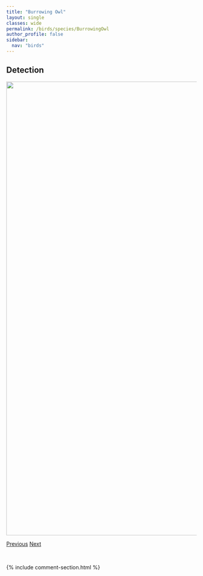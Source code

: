 ```yaml
---
title: "Burrowing Owl"
layout: single
classes: wide
permalink: /birds/species/BurrowingOwl
author_profile: false
sidebar:
  nav: "birds"
---
```


<h2>Detection</h2>

<a href="https://drive.google.com/uc?export=view&id=1I6ySj6tkJZUMQhU0oMCfjs0qG_k7n-1w">
<img src="https://drive.google.com/uc?export=view&id=1I6ySj6tkJZUMQhU0oMCfjs0qG_k7n-1w" height = "1200" width = "800">
</a>

<a href="/birds/species/Bufflehead/" class="pagination--pager" title="Bufflehead">Previous</a> <a href="/birds/species/BroadwingedHawk/" class="pagination--pager" title="Broad-winged Hawk">Next</a>

<p>&nbsp;</p>

{% include comment-section.html %}
